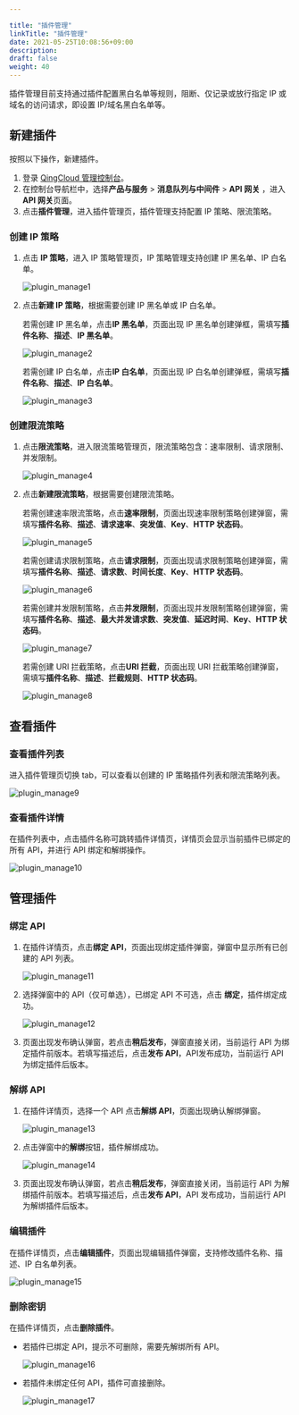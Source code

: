 ```yaml
---

title: "插件管理"
linkTitle: "插件管理"
date: 2021-05-25T10:08:56+09:00
description:
draft: false
weight: 40
---
```


插件管理目前支持通过插件配置黑白名单等规则，阻断、仅记录或放行指定 IP 或域名的访问请求，即设置 IP/域名黑白名单等。

## 新建插件

按照以下操作，新建插件。

1. 登录 [QingCloud 管理控制台](https://console.qingcloud.com/login)。
2. 在控制台导航栏中，选择**产品与服务** > **消息队列与中间件** > **API 网关** ，进入**API 网关**页面。
3. 点击**插件管理**，进入插件管理页，插件管理支持配置 IP 策略、限流策略。

### 创建 IP 策略

1. 点击 **IP 策略**，进入 IP 策略管理页，IP 策略管理支持创建 IP 黑名单、IP 白名单。

   ![plugin_manage1](../_images/plugin_manage1.png)

2. 点击**新建 IP 策略**，根据需要创建 IP 黑名单或 IP 白名单。

   若需创建 IP 黑名单，点击**IP 黑名单**，页面出现 IP 黑名单创建弹框，需填写**插件名称**、**描述**、**IP 黑名单**。

   ![plugin_manage2](../_images/plugin_manage2.png)

   若需创建 IP 白名单，点击**IP 白名单**，页面出现 IP 白名单创建弹框，需填写**插件名称**、**描述**、**IP 白名单**。

   ![plugin_manage3](../_images/plugin_manage3.png)

### 创建限流策略

1. 点击**限流策略**，进入限流策略管理页，限流策略包含：速率限制、请求限制、并发限制。

   ![plugin_manage4](../_images/plugin_manage4.png)

2. 点击**新建限流策略**，根据需要创建限流策略。

   若需创建速率限流策略，点击**速率限制**，页面出现速率限制策略创建弹窗，需填写**插件名称**、**描述**、**请求速率**、**突发值**、**Key**、**HTTP 状态码**。

   ![plugin_manage5](../_images/plugin_manage5.png)

   若需创建请求限制策略，点击**请求限制**，页面出现请求限制策略创建弹窗，需填写**插件名称**、**描述**、**请求数**、**时间长度**、**Key**、**HTTP 状态码**。

   ![plugin_manage6](../_images/plugin_manage6.png)

   若需创建并发限制策略，点击**并发限制**，页面出现并发限制策略创建弹窗，需填写**插件名称**、**描述**、**最大并发请求数**、**突发值**、**延迟时间**、**Key**、**HTTP 状态码**。

   ![plugin_manage7](../_images/plugin_manage7.png)

   若需创建 URI 拦截策略，点击**URI 拦截**，页面出现 URI 拦截策略创建弹窗，需填写**插件名称**、**描述**、**拦截规则**、**HTTP 状态码**。

   ![plugin_manage8](../_images/plugin_manage8.png)

## 查看插件

### 查看插件列表

进入插件管理页切换 tab，可以查看以创建的 IP 策略插件列表和限流策略列表。

![plugin_manage9](../_images/plugin_manage9.png)

### 查看插件详情

在插件列表中，点击插件名称可跳转插件详情页，详情页会显示当前插件已绑定的所有 API，并进行 API 绑定和解绑操作。

![plugin_manage10](../_images/plugin_manage10.png)

## 管理插件

### 绑定 API 

1. 在插件详情页，点击**绑定 API**，页面出现绑定插件弹窗，弹窗中显示所有已创建的 API 列表。

   ![plugin_manage11](../_images/plugin_manage11.png)

2. 选择弹窗中的 API（仅可单选），已绑定 API 不可选，点击 **绑定**，插件绑定成功。

   ![plugin_manage12](../_images/plugin_manage12.png)

3. 页面出现发布确认弹窗，若点击**稍后发布**，弹窗直接关闭，当前运行 API 为绑定插件前版本。若填写描述后，点击**发布 API**，API发布成功，当前运行 API 为绑定插件后版本。

### 解绑 API 

1. 在插件详情页，选择一个 API 点击**解绑 API**，页面出现确认解绑弹窗。

   ![plugin_manage13](../_images/plugin_manage13.png)

2. 点击弹窗中的**解绑**按钮，插件解绑成功。

   ![plugin_manage14](../_images/plugin_manage14.png)

3. 页面出现发布确认弹窗，若点击**稍后发布**，弹窗直接关闭，当前运行 API 为解绑插件前版本。若填写描述后，点击**发布 API**，API 发布成功，当前运行 API 为解绑插件后版本。

### 编辑插件

在插件详情页，点击**编辑插件**，页面出现编辑插件弹窗，支持修改插件名称、描述、IP 白名单列表。

![plugin_manage15](../_images/plugin_manage15.png)

### 删除密钥

在插件详情页，点击**删除插件**。

- 若插件已绑定 API，提示不可删除，需要先解绑所有 API。

  ![plugin_manage16](../_images/plugin_manage16.png)

- 若插件未绑定任何 API，插件可直接删除。

  ![plugin_manage17](../_images/plugin_manage17.png)

